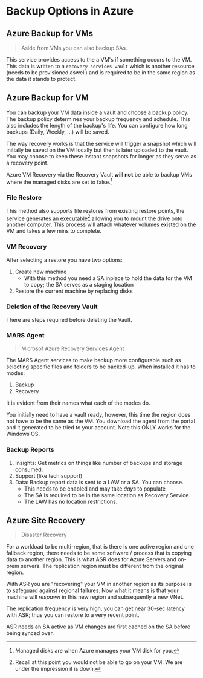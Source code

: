 # Backup Options in Azure

## Azure Backup for VMs

> Aside from VMs you can also backup SAs.

This service provides access to the a VM's if something occurs to the VM. This data is written to a `recovery services vault` which is another resource (needs to be provisioned aswell) and is required to be in the same region as the data it stands to protect.

## Azure Backup for VM

You can backup your VM data inside a vault and choose a backup policy. The backup policy determines your backup frequency and schedule. This also includes the length of the backup's life. You can configure how long backups (Daily, Weekly, ...) will be saved.

The way recovery works is that the service will trigger a snapshot which will initially be saved on the VM locally but then is later uploaded to the vault. You may choose to keep these instant snapshots for longer as they serve as a recovery point.

Azure VM Recovery via the Recovery Vault **will not** be able to backup VMs where the managed disks are set to false.[^1]

### File Restore

This method also supports file restores from existing restore points, the service generates an executable[^2] allowing you to mount the drive onto another computer. This process will attach whatever volumes existed on the VM and takes a few mins to complete.

### VM Recovery

After selecting a restore you have two options:

1. Create new machine
    - With this method you need a SA inplace to hold the data for the VM to copy; the SA serves as a staging location
2. Restore the current machine by replacing disks

### Deletion of the Recovery Vault

There are steps required before deleting the Vault. 

### MARS Agent

> Microsof Azure Recovery Services Agent

The MARS Agent services to make backup more configurable such as selecting specific files and folders to be backed-up. When installed it has to modes:
1. Backup
2. Recovery

It is evident from their names what each of the modes do.

You initially need to have a vault ready, however, this time the region does not have to be the same as the VM. You download the agent from the portal and it generated to be tried to your account. Note this ONLY works for the Windows OS.

### Backup Reports
1. Insights: Get metrics on things like number of backups and storage consumed.
2. Support (like tech support)
3. Data: Backup report data is sent to a LAW or a SA. You can choose.
    + This needs to be enabled and may take _days_ to populate
    + The SA is required to be in the same location as Recovery Service. 
    + The LAW has no location restrictions.


## Azure Site Recovery

> Disaster Recovery

For a workload to be multi-region, that is there is one active region and one fallback region, there needs to be some software / process that is copying data to another region. This is what ASR does for Azure Servers and on-prem servers. The replication region must be different from the original region.

With ASR you are "recovering" your VM in another region as its purpose is to safeguard against regional failures. Now what it means is that your machine will _respawn_ in this new region and subsequently a new VNet. 

The replication frequency is very high, you can get near 30-sec latency with ASR; thus you can restore to a very recent point. 

ASR needs an SA active as VM changes are first cached on the SA before being synced over. 




[^1]: Managed disks are when Azure manages your VM disk for you. 
[^2]: Recall at this point you would not be able to go on your VM. We are under the impression it is down.
